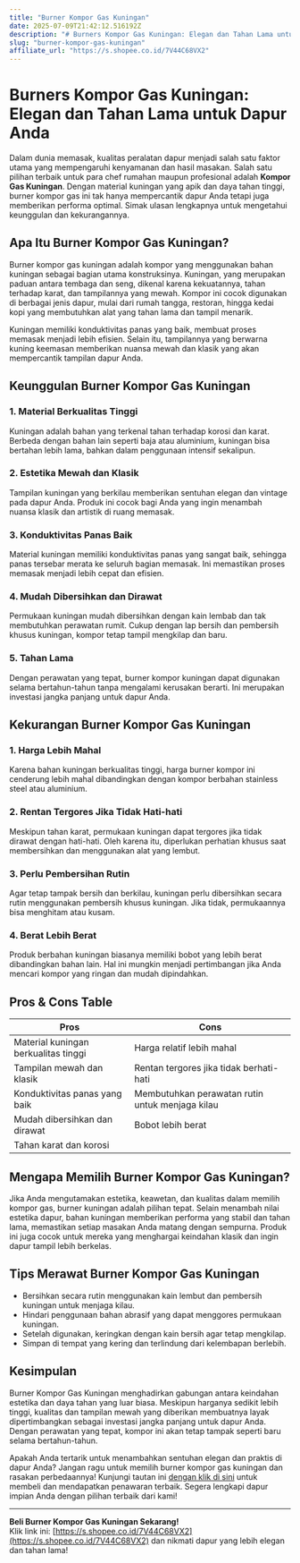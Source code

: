 ```yaml
---
title: "Burner Kompor Gas Kuningan"
date: 2025-07-09T21:42:12.516192Z
description: "# Burners Kompor Gas Kuningan: Elegan dan Tahan Lama untuk Dapur Anda..."
slug: "burner-kompor-gas-kuningan"
affiliate_url: "https://s.shopee.co.id/7V44C68VX2"
---
```

# Burners Kompor Gas Kuningan: Elegan dan Tahan Lama untuk Dapur Anda

Dalam dunia memasak, kualitas peralatan dapur menjadi salah satu faktor utama yang mempengaruhi kenyamanan dan hasil masakan. Salah satu pilihan terbaik untuk para chef rumahan maupun profesional adalah **Kompor Gas Kuningan**. Dengan material kuningan yang apik dan daya tahan tinggi, burner kompor gas ini tak hanya mempercantik dapur Anda tetapi juga memberikan performa optimal. Simak ulasan lengkapnya untuk mengetahui keunggulan dan kekurangannya.

## Apa Itu Burner Kompor Gas Kuningan?

Burner kompor gas kuningan adalah kompor yang menggunakan bahan kuningan sebagai bagian utama konstruksinya. Kuningan, yang merupakan paduan antara tembaga dan seng, dikenal karena kekuatannya, tahan terhadap karat, dan tampilannya yang mewah. Kompor ini cocok digunakan di berbagai jenis dapur, mulai dari rumah tangga, restoran, hingga kedai kopi yang membutuhkan alat yang tahan lama dan tampil menarik.

Kuningan memiliki konduktivitas panas yang baik, membuat proses memasak menjadi lebih efisien. Selain itu, tampilannya yang berwarna kuning keemasan memberikan nuansa mewah dan klasik yang akan mempercantik tampilan dapur Anda.

## Keunggulan Burner Kompor Gas Kuningan

### 1. Material Berkualitas Tinggi

Kuningan adalah bahan yang terkenal tahan terhadap korosi dan karat. Berbeda dengan bahan lain seperti baja atau aluminium, kuningan bisa bertahan lebih lama, bahkan dalam penggunaan intensif sekalipun.

### 2. Estetika Mewah dan Klasik

Tampilan kuningan yang berkilau memberikan sentuhan elegan dan vintage pada dapur Anda. Produk ini cocok bagi Anda yang ingin menambah nuansa klasik dan artistik di ruang memasak.

### 3. Konduktivitas Panas Baik

Material kuningan memiliki konduktivitas panas yang sangat baik, sehingga panas tersebar merata ke seluruh bagian memasak. Ini memastikan proses memasak menjadi lebih cepat dan efisien.

### 4. Mudah Dibersihkan dan Dirawat

Permukaan kuningan mudah dibersihkan dengan kain lembab dan tak membutuhkan perawatan rumit. Cukup dengan lap bersih dan pembersih khusus kuningan, kompor tetap tampil mengkilap dan baru.

### 5. Tahan Lama

Dengan perawatan yang tepat, burner kompor kuningan dapat digunakan selama bertahun-tahun tanpa mengalami kerusakan berarti. Ini merupakan investasi jangka panjang untuk dapur Anda.

## Kekurangan Burner Kompor Gas Kuningan

### 1. Harga Lebih Mahal

Karena bahan kuningan berkualitas tinggi, harga burner kompor ini cenderung lebih mahal dibandingkan dengan kompor berbahan stainless steel atau aluminium.

### 2. Rentan Tergores Jika Tidak Hati-hati

Meskipun tahan karat, permukaan kuningan dapat tergores jika tidak dirawat dengan hati-hati. Oleh karena itu, diperlukan perhatian khusus saat membersihkan dan menggunakan alat yang lembut.

### 3. Perlu Pembersihan Rutin

Agar tetap tampak bersih dan berkilau, kuningan perlu dibersihkan secara rutin menggunakan pembersih khusus kuningan. Jika tidak, permukaannya bisa menghitam atau kusam.

### 4. Berat Lebih Berat

Produk berbahan kuningan biasanya memiliki bobot yang lebih berat dibandingkan bahan lain. Hal ini mungkin menjadi pertimbangan jika Anda mencari kompor yang ringan dan mudah dipindahkan.

## Pros & Cons Table

| **Pros**                                   | **Cons**                                         |
|--------------------------------------------|--------------------------------------------------|
| Material kuningan berkualitas tinggi     | Harga relatif lebih mahal                       |
| Tampilan mewah dan klasik                | Rentan tergores jika tidak berhati-hati        |
| Konduktivitas panas yang baik           | Membutuhkan perawatan rutin untuk menjaga kilau |
| Mudah dibersihkan dan dirawat          | Bobot lebih berat                              |
| Tahan karat dan korosi                   |                                                     |

## Mengapa Memilih Burner Kompor Gas Kuningan?

Jika Anda mengutamakan estetika, keawetan, dan kualitas dalam memilih kompor gas, burner kuningan adalah pilihan tepat. Selain menambah nilai estetika dapur, bahan kuningan memberikan performa yang stabil dan tahan lama, memastikan setiap masakan Anda matang dengan sempurna. Produk ini juga cocok untuk mereka yang menghargai keindahan klasik dan ingin dapur tampil lebih berkelas.

## Tips Merawat Burner Kompor Gas Kuningan

- Bersihkan secara rutin menggunakan kain lembut dan pembersih kuningan untuk menjaga kilau.
- Hindari penggunaan bahan abrasif yang dapat menggores permukaan kuningan.
- Setelah digunakan, keringkan dengan kain bersih agar tetap mengkilap.
- Simpan di tempat yang kering dan terlindung dari kelembapan berlebih.

## Kesimpulan

Burner Kompor Gas Kuningan menghadirkan gabungan antara keindahan estetika dan daya tahan yang luar biasa. Meskipun harganya sedikit lebih tinggi, kualitas dan tampilan mewah yang diberikan membuatnya layak dipertimbangkan sebagai investasi jangka panjang untuk dapur Anda. Dengan perawatan yang tepat, kompor ini akan tetap tampak seperti baru selama bertahun-tahun.

Apakah Anda tertarik untuk menambahkan sentuhan elegan dan praktis di dapur Anda? Jangan ragu untuk memilih burner kompor gas kuningan dan rasakan perbedaannya! Kunjungi tautan ini [dengan klik di sini](https://s.shopee.co.id/7V44C68VX2) untuk membeli dan mendapatkan penawaran terbaik. Segera lengkapi dapur impian Anda dengan pilihan terbaik dari kami!

---

**Beli Burner Kompor Gas Kuningan Sekarang!**  
Klik link ini: [https://s.shopee.co.id/7V44C68VX2](https://s.shopee.co.id/7V44C68VX2) dan nikmati dapur yang lebih elegan dan tahan lama!